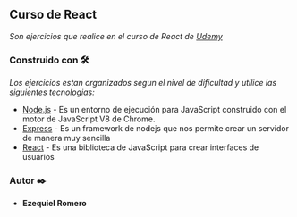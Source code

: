 ## Curso de React

_Son ejercicios que realice en el curso de React de [Udemy](https://www.udemy.com/course/aprendiendo-react/)_

### Construido con 🛠️
_Los ejercicios estan organizados segun el nivel de dificultad y utilice las siguientes tecnologias:_

* [Node.js](https://nodejs.org/es/) - Es un entorno de ejecución para JavaScript construido con el motor de JavaScript V8 de Chrome.
* [Express](https://expressjs.com/es/) - Es un framework de nodejs que nos permite crear un servidor de manera muy sencilla 
* [React](https://es.reactjs.org/) - Es una biblioteca de JavaScript para crear interfaces de usuarios 

### Autor ✒️

* **Ezequiel Romero**  
